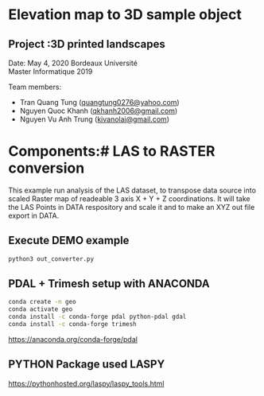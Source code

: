 # Elevation map to 3D sample object 
## Project :3D printed landscapes
Date: May 4, 2020
Bordeaux Université	 
Master Informatique 2019

Team members:
* Tran Quang Tung	(quangtung0276@yahoo.com)
* Nguyen Quoc Khanh (qkhanh2006@gmail.com)
* Nguyen Vu Anh Trung (kivanolai@gmail.com)

# Components:# LAS to RASTER conversion

This example run analysis of the LAS dataset, to transpose data source into scaled Raster map of readeable 3 axis X + Y + Z coordinations.
It will take the LAS Points in DATA respository and scale it and to make an XYZ out file export in DATA.

## Execute DEMO example

```bash
python3 out_converter.py
```

## PDAL + Trimesh setup with ANACONDA

```bash
conda create -n geo
conda activate geo
conda install -c conda-forge pdal python-pdal gdal
conda install -c conda-forge trimesh
```

https://anaconda.org/conda-forge/pdal

## PYTHON Package used LASPY
https://pythonhosted.org/laspy/laspy_tools.html
